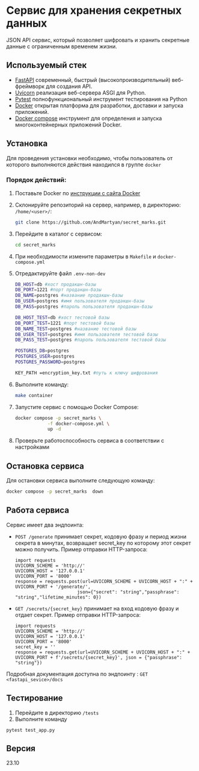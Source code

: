 # Сервис для хранения секретных данных

JSON API сервис, который позволяет шифровать и хранить секретные данные с ограниченным временем жизни. 

## Используемый стек

- [FastAPI](https://fastapi.tiangolo.com/) современный, быстрый (высокопроизводительный) веб-фреймворк для создания API.
- [Uvicorn](https://www.uvicorn.org/) реализация веб-сервера ASGI для Python.
- [Pytest](https://docs.pytest.org/en/7.4.x/contents.html) полнофункциональный инструмент тестирования на Python
- [Docker](https://docs.docker.com/get-started/overview/) открытая платформа для разработки, доставки и запуска приложений.
- [Docker compose](https://docs.docker.com/compose/) инструмент для определения и запуска многоконтейнерных приложений Docker. 


## Установка 
Для проведения установки необходимо, чтобы пользователь от которого выполняются действия находился в группе `docker`
### Порядок действий:
1. Поставьте Docker по [инструкции с сайта Docker](https://docs.docker.com/engine/install/ubuntu/)
2. Склонируйте репозиторий на сервер, например, в директорию: `/home/<user>/`:

    ```bash
    git clone https://github.com/AndMartyan/secret_marks.git
    ```
3. Перейдите в каталог с сервисом:

    ```bash
    cd secret_marks
    ```
4. При необходимости измените параметры в `Makefile` и `docker-compose.yml`
5. Отредактируйте файл `.env-non-dev`
   ```bash
   DB_HOST=db #хост продакшн-базы 
   DB_PORT=1221 #порт продакшн-базы 
   DB_NAME=postgres #название продакшн-базы 
   DB_USER=postgres #имя пользователя продакшн-базы 
   DB_PASS=postgres #пароль пользователя продакшн-базы 
   
   DB_HOST_TEST=db #хост тестовой базы 
   DB_PORT_TEST=1221 #порт тестовой базы 
   DB_NAME_TEST=postgres #название тестовой базы
   DB_USER_TEST=postgres #имя пользователя тестовой базы
   DB_PASS_TEST=postgres #пароль пользователя тестовой базы
   
   POSTGRES_DB=postgres
   POSTGRES_USER=postgres
   POSTGRES_PASSWORD=postgres
   
   KEY_PATH =encryption_key.txt #путь к ключу шифрования
    ```
6. Выполните команду:

    ```bash
    make container
    ```

7. Запустите сервис с помощью Docker Compose:

    ```bash
    docker compose -p secret_marks \
                -f docker-compose.yml \
                up -d
    ```
8. Проверьте работоспособность сервиса в соответствии с настройками

## Остановка сервиса

Для остановки сервиса выполните следующую команду:

   ```bash
   docker compose -p secret_marks  down
   ```

## Работа сервиса
Сервис имеет два эндпоинта:

- `POST /generate` принимает секрет, кодовую фразу и период жизни секрета в минутах, возвращает secret_key по которому этот секрет можно получить.
  Пример отправки HTTP-запроса:
  ```python3
  import requests
  UVICORN_SCHEME = 'http://'
  UVICORN_HOST = '127.0.0.1'
  UVICORN_PORT = '8000'
  response = requests.post(url=UVICORN_SCHEME + UVICORN_HOST + ":" + UVICORN_PORT + '/generate/',
                         json={"secret": "string","passphrase": "string","lifetime_minutes": 0})
  ```
- `GET /secrets/{secret_key}` принимает на вход кодовую фразу и отдает секрет.
  Пример отправки HTTP-запроса:
  ```python3
  import requests
  UVICORN_SCHEME = 'http://'
  UVICORN_HOST = '127.0.0.1'
  UVICORN_PORT = '8000'
  secret_key = ''
  response = requests.get(url=UVICORN_SCHEME + UVICORN_HOST + ":" + UVICORN_PORT + f'/secrets/{secret_key}', json = {"passphrase": "string"}) 
  ```
Подробная документация доступна по эндпоинту : `GET <fastapi_sevice>/docs` 

## Тестирование
1. Перейдите в директорию `/tests`
2. Выполните команду 
```python3
pytest test_app.py
```


## Версия

23.10